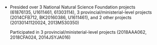 - Presided over 3 National Natural Science Foundation projects (61876135, U1611461, 61303114), 3 provincial/ministerial-level projects (2014CFB712, BK20160386, U1611461), and 2 other projects (20130141120024, 2013M530350)

  Participated in 3 provincial/ministerial-level projects (2018AAA062, 2018CFA024, 2014JSYJA016)